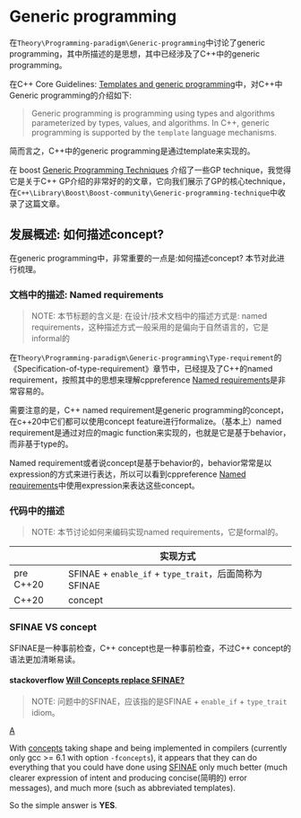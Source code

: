 # Generic programming

在`Theory\Programming-paradigm\Generic-programming`中讨论了generic programming，其中所描述的是思想，其中已经涉及了C++中的generic programming。

在C++ Core Guidelines: [Templates and generic programming](https://isocpp.github.io/CppCoreGuidelines/CppCoreGuidelines#S-templates)中，对C++中Generic programming的介绍如下:

> Generic programming is programming using types and algorithms parameterized by types, values, and algorithms. In C++, generic programming is supported by the `template` language mechanisms.

简而言之，C++中的generic programming是通过template来实现的。

在 boost [Generic Programming Techniques](https://www.boost.org/community/generic_programming.html) 介绍了一些GP technique，我觉得它是关于C++ GP介绍的非常好的的文章，它向我们展示了GP的核心technique，在`C++\Library\Boost\Boost-community\Generic-programming-technique`中收录了这篇文章。



## 发展概述: 如何描述concept?

在generic programming中，非常重要的一点是:如何描述concept? 本节对此进行梳理。

### 文档中的描述: Named requirements

> NOTE: 本节标题的含义是: 在设计/技术文档中的描述方式是: named requirements，这种描述方式一般采用的是偏向于自然语言的，它是informal的

在`Theory\Programming-paradigm\Generic-programming\Type-requirement`的《Specification-of-type-requirement》章节中，已经提及了C++的named requirement，按照其中的思想来理解cppreference [Named requirements](https://en.cppreference.com/w/cpp/named_req)是非常容易的。

需要注意的是，C++ named requirement是generic programming的concept，在c++20中它们都可以使用concept feature进行formalize。（基本上）named requirement是通过对应的magic function来实现的，也就是它是基于behavior，而非基于type的。

Named requirement或者说concept是基于behavior的，behavior常常是以expression的方式来进行表达，所以可以看到cppreference [Named requirements](https://en.cppreference.com/w/cpp/named_req)中使用expression来表达这些concept。

### 代码中的描述

> NOTE: 本节讨论如何来编码实现named requirements，它是formal的。

|           | 实现方式                                              |
| --------- | ----------------------------------------------------- |
| pre C++20 | SFINAE + `enable_if` + `type_trait`，后面简称为SFINAE |
| C++20     | concept                                               |

### SFINAE VS concept

SFINAE是一种事前检查，C++ concept也是一种事前检查，不过C++ concept的语法更加清晰易读。



#### stackoverflow [Will Concepts replace SFINAE?](https://stackoverflow.com/questions/28133118/will-concepts-replace-sfinae)

> NOTE: 问题中的SFINAE，应该指的是SFINAE + `enable_if` + `type_trait` idiom。

[A](https://stackoverflow.com/a/42072950)

With [concepts](http://en.cppreference.com/w/cpp/language/constraints) taking shape and being implemented in compilers (currently only gcc >= 6.1 with option `-fconcepts`), it appears that they can do everything that you could have done using [SFINAE](http://en.cppreference.com/w/cpp/language/sfinae) only much better (much clearer expression of intent and producing concise(简明的) error messages), and much more (such as abbreviated templates).

So the simple answer is **YES**.